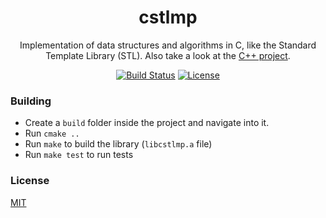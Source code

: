 <div align="center">
  <h1>cstlmp</h1>

  <p>Implementation of data structures and algorithms in C, like the Standard Template Library (STL). Also take a look at the <a href="https://github.com/stlmp/stlmp" target="_blank">C++ project</a>.</p>
  <a href="https://travis-ci.org/stlmp/cstlmp/builds" target="_blank"><img src="https://travis-ci.org/stlmp/cstlmp.svg?branch=master" alt="Build Status"></a> 
  <a href="https://manparvesh.mit-license.org/" target="_blank"><img src="https://img.shields.io/badge/license-MIT-blue.svg" alt="License"></a> 
  
</div>

### Building

- Create a `build` folder inside the project and navigate into it.
- Run `cmake ..`
- Run `make` to build the library (`libcstlmp.a` file)
- Run `make test` to run tests

### License
[MIT](https://manparvesh.mit-license.org)